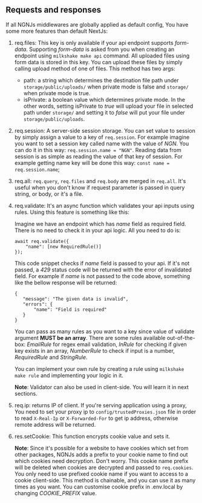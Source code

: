 ## Requests and responses

If all NGNJs middlewares are globally applied as default config, You have some
more features than default NextJs:

1. req.files: This key is only available if your api endpoint supports
*form-data*. Supporting *form-data* is asked from you when creating an endpoint
using `milkshake make api` command. All uploaded files using form data is
stored in this key. You can upload these files by simply calling upload
method of one of files. This method has two args:

    - path: a string which determines the destination file path under
    `storage/public/uploads/` when private mode is false and `storage/` when private
    mode is true.
    - isPrivate: a boolean value which determines private mode. In the other words,
    setting isPrivate to *true* will upload your file in selected path under
    `storage/` and setting it to *false* will put your file under
    `storage/public/uploads`.

2. req.session: A server-side session storage. You can set value to session by
simply assign a value to a key of `req.session`. For example imagine you want
to set a session key called name with the value of *NGN*. You can do it in
this way: `req.session.name = "NGN"`. Reading data from session is as simple
as reading the value of that key of session. For example getting name key
will be done this way: `const name = req.session.name`;

3. req.all: `req.query`, `req.files` and `req.body` are merged in `req.all`.
It's useful when you don't know if request parameter is passed in query
string, or body, or it's a file.

4. req.validate: It's an async function which validates your api inputs
using rules. Using this feature is something like this:

    Imagine we have an endpoint which has *name* field as required field.
    There is no need to check it in your api logic. All you need to do is:
    
    ```
    await req.validate({
    	"name": [new RequiredRule()]
    });
    ```
    
    This code snippet checks if *name* field is passed to your api. If it's
not passed, a *429* status code will be returned with the error of invalidated
   field. For example if *name* is not passed to the code above, something
   like the bellow response will be returned:
   
    ```
   {
       "message": "The given data is invalid",
       "errors": {
           "name": "Field is required"
       }
   }
    ```
    You can pass as many rules as you want to a key since value of validate
   argument **MUST be an array**. There are some rules available
   out-of-the-box: *EmailRule* for regex email validation, *InRule* for
   checking if given key exists in an array, *NumberRule* to check if
   input is a number, *RequiredRule* and *StringRule*.
   
    You can implement your own rule by creating a rule using
   `milkshake make rule` and implementing your logic in it.
   
    **Note**: Validator can also be used in client-side. You will learn it
   in next sections.
   
5. req.ip: returns IP of client. If you're serving application using a proxy,
You need to set your proxy ip to `config/trustedProxies.json` file in order
to read `X-Real-Ip` or `X-Forwarded-For` to get ip address, otherwise
   remote address will be returned.

6. res.setCookie: This function encrypts cookie value and sets it.

    **Note**: Since it's possible for a website to have cookies which
   set from other packages, NGNJs adds a prefix to your cookie name to
   find out which cookies need decryption. Don't worry. This cookie name
   prefix will be deleted when cookies are decrypted and passed to
   `req.cookies`. You only need to use prefixed cookie name if you want to
   access to a cookie client-side. This method is chainable, and you can use
   it as many times as you want. You can customise cookie prefix in .env.local
   by changing *COOKIE_PREFIX* value.